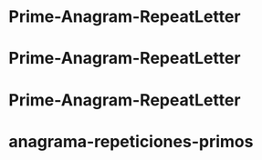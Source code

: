 # Prime-Anagram-RepeatLetter
# Prime-Anagram-RepeatLetter
# Prime-Anagram-RepeatLetter
# anagrama-repeticiones-primos
